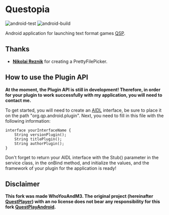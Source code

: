 # Questopia

![android-test](https://github.com/l3ger0j/QuestPlayerAndroid/actions/workflows/android-test.yml/badge.svg) ![android-build](https://github.com/l3ger0j/QuestPlayerAndroid/actions/workflows/android-build.yml/badge.svg)

Android application for launching text format games [QSP](https://github.com/seedhartha/qsp).

## Thanks

* **[Nikolai Reznik](https://github.com/shirrumon)** for creating a PrettyFilePicker.

## How to use the Plugin API

**At the moment, the Plugin API is still in development! Therefore, in order for your plugin to work successfully with my application, you will need to contact me.**

To get started, you will need to create an [AIDL](https://developer.android.com/guide/components/aidl) interface, be sure to place it on the path "org.qp.android.plugin". Next, you need to fill in this file with the following information:

```
interface yourInterfaceName {
    String versionPlugin();
    String titlePlugin();
    String authorPlugin();
}
```
Don't forget to return your AIDL interface with the Stub() parameter in the service class, in the onBind method, and initialize the values, and the framework of your plugin for the application is ready!

## Disclaimer

**This fork was made WhoYouAndM3. The original project (hereinafter **[QuestPlayer](https://github.com/seedhartha/QuestPlayer)**) with an no license does not bear any responsibility for this fork **[QuestPlayAndroid](https://github.com/l3ger0j/QuestPlayer.git)**.**